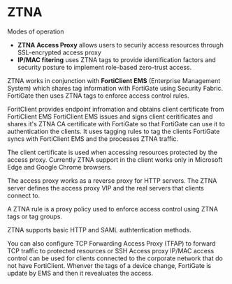 # ZTNA

Modes of operation

* **ZTNA Access Proxy** allows users to securily access resources through SSL-encrypted access proxy
* **IP/MAC fitering** uses ZTNA tags to provide identification factors and security posture to implement role-based zero-trust access.

ZTNA works in conjunction with **FortiClient EMS** (Enterprise Management System) which shares tag information with FortiGate using Security Fabric. FortiGate then uses ZTNA tags to enforce access control rules.

ForitClient provides endpoint infromation and obtains client certificate from FortiClient EMS FortiClient EMS issues and signs client ceritificates and shares it's ZTNA CA certificate with FortiGate so that FortiGate can use it to authentication the clients. It uses tagging rules to tag the clients FortiGate syncs with FortiClient EMS and the processes ZTNA traffic.&#x20;

The client certificate is used when accessing resources protected by the access proxy. Currently ZTNA support in the client works only in Microsoft Edge and Google Chrome browsers.

The access proxy works as a reverse proxy for HTTP servers. The ZTNA server defines the access proxy VIP and the real servers that clients connect to.&#x20;

A ZTNA rule is a proxy policy used to enforce access control using ZTNA tags or tag groups.&#x20;

ZTNA supports basic HTTP and SAML authtentication methods.&#x20;

You can also configure TCP Forwarding Access Proxy (TFAP) to forward TCP traffic to protected resources or SSH Access proxy IP/MAC access control can be used for clients connected to the corporate network that do not have FortiClient. Whenver the tags of a device change, FortiGate is update by EMS and then it revealuates the access.
